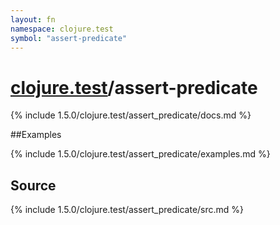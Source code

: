```yaml
---
layout: fn
namespace: clojure.test
symbol: "assert-predicate"
---
```


# [clojure.test](../)/assert-predicate

{% include 1.5.0/clojure.test/assert_predicate/docs.md %}

##Examples

{% include 1.5.0/clojure.test/assert_predicate/examples.md %}
## Source
{% include 1.5.0/clojure.test/assert_predicate/src.md %}

